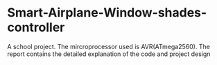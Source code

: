 # Smart-Airplane-Window-shades-controller
A school project.
The mircroprocessor used is AVR(ATmega2560). The report contains the detailed explanation of the code and project design
